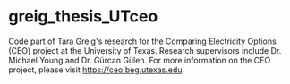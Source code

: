 # greig_thesis_UTceo
Code part of Tara Greig's research for the Comparing Electricity Options (CEO) project at the University of Texas. Research supervisors include Dr. Michael Young and Dr. Gürcan Gülen. For more information on the CEO project, please visit https://ceo.beg.utexas.edu.
